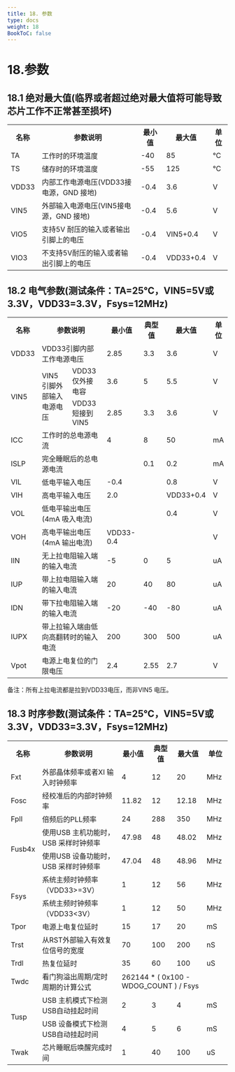 ```yaml
---
title: 18. 参数
type: docs
weight: 18
BookToC: false
---
```


# 18.参数

## 18.1 绝对最大值(临界或者超过绝对最大值将可能导致芯片工作不正常甚至损坏)
<table>
    <tr>
        <th>名称</th><th>参数说明</th><th>最小值</th><th>最大值</th><th>单位</th>
    </tr>
    <tr><td>TA</td><td>工作时的环境温度</td><td>-40</td><td>85</td><td>℃</td></tr>
    <tr><td>TS</td><td>储存时的环境温度</td><td>-55</td><td>125</td><td>℃</td></tr>
    <tr><td>VDD33</td><td>内部工作电源电压(VDD33接电源，GND 接地)</td><td>-0.4</td><td>3.6</td><td>V</td></tr>
    <tr><td>VIN5</td><td>外部输入电源电压(VIN5接电源，GND 接地)</td><td>-0.4</td><td>5.6</td><td>V</td></tr>
    <tr><td>VIO5</td><td>支持5V 耐压的输入或者输出引脚上的电压</td><td>-0.4</td><td>VIN5+0.4</td><td>V</td></tr>
    <tr><td>VIO3</td><td>不支持5V耐压的输入或者输出引脚上的电压</td><td>-0.4</td><td>VDD33+0.4</td><td>V</td></tr>
</table>

## 18.2 电气参数(测试条件：TA=25℃，VIN5=5V或3.3V，VDD33=3.3V，Fsys=12MHz)
<table>
    <tr>
        <th>名称</th><th colspan="2">参数说明</th><th>最小值</th><th>典型值</th><th>最大值</th><th>单位</th>
    </tr>
    <tr><td>VDD33</td><td colspan="2">VDD33引脚内部工作电源电压</td><td>2.85</td><td>3.3</td><td>3.6</td><td>V</td></tr>
    <tr><td rowspan="2">VIN5</td><td rowspan="2">VIN5引脚外部输入电源电压</td><td>VDD33仅外接电容</td><td>3.6</td><td>5</td><td>5.5</td><td>V</td></tr>
    <tr><td>VDD33短接到VIN5</td><td>2.85</td><td>3.3</td><td>3.6</td><td>V</td></tr>
    <tr><td>ICC</td><td colspan="2">工作时的总电源电流</td><td>4</td><td>8</td><td>50</td><td>mA</td></tr>
    <tr><td>ISLP</td><td colspan="2">完全睡眠后的总电源电流</td><td></td><td>0.1</td><td>0.2</td><td>mA</td></tr>
    <tr><td>VIL</td><td colspan="2">低电平输入电压</td><td>-0.4</td><td></td><td>0.8</td><td>V</td></tr>
    <tr><td>VIH</td><td colspan="2">高电平输入电压</td><td>2.0</td><td></td><td>VDD33+0.4</td><td>V</td></tr>
    <tr><td>VOL</td><td colspan="2">低电平输出电压(4mA 吸入电流)</td><td></td><td></td><td>0.4</td><td>V</td></tr>
    <tr><td>VOH</td><td colspan="2">高电平输出电压(4mA 输出电流)</td><td>VDD33-0.4</td><td></td><td></td><td>V</td></tr>
    <tr><td>IIN</td><td colspan="2">无上拉电阻输入端的输入电流</td><td>-5</td><td>0</td><td>5</td><td>uA</td></tr>
    <tr><td>IUP</td><td colspan="2">带上拉电阻输入端的输入电流</td><td>20</td><td>40</td><td>80</td><td>uA</td></tr>
    <tr><td>IDN</td><td colspan="2">带下拉电阻输入端的输入电流</td><td>-20</td><td>-40</td><td>-80</td><td>uA</td></tr>
    <tr><td>IUPX</td><td colspan="2">带上拉输入端由低向高翻转时的输入电流</td><td>200</td><td>300</td><td>500</td><td>uA</td></tr>
    <tr><td>Vpot</td><td colspan="2">电源上电复位的门限电压</td><td>2.4</td><td>2.55</td><td>2.7</td><td>V</td></tr>
</table>
备注：所有上拉电流都是拉到VDD33电压，而非VIN5 电压。

## 18.3 时序参数(测试条件：TA=25℃，VIN5=5V或3.3V，VDD33=3.3V，Fsys=12MHz)
<table>
    <tr>
        <th>名称</th><th>参数说明</th><th>最小值</th><th>典型值</th><th>最大值</th><th>单位</th>
    </tr>
    <tr><td>Fxt</td><td>外部晶体频率或者XI 输入时钟频率</td><td>4</td><td>12</td><td>20</td><td>MHz</td></tr>
    <tr><td>Fosc</td><td>经校准后的内部时钟频率</td><td>11.82</td><td>12</td><td>12.18</td><td>MHz</td></tr>
    <tr><td>Fpll</td><td>倍频后的PLL频率</td><td>24</td><td>288</td><td>350</td><td>MHz</td></tr>
    <tr><td rowspan="2">Fusb4x</td><td>使用USB 主机功能时，USB 采样时钟频率</td><td>47.98</td><td>48</td><td>48.02</td><td>MHz</td></tr>
    <tr><td>使用USB 设备功能时，USB 采样时钟频率</td><td>47.04</td><td>48</td><td>48.96</td><td>MHz</td></tr>
    <tr><td rowspan="2">Fsys</td><td>系统主频时钟频率（VDD33>=3V）</td><td>1</td><td>12</td><td>56</td><td>MHz</td></tr>
    <tr><td>系统主频时钟频率（VDD33<3V）</td><td>1</td><td>12</td><td>50</td><td>MHz</td></tr>
    <tr><td>Tpor</td><td>电源上电复位延时</td><td>15</td><td>17</td><td>20</td><td>mS</td></tr>
    <tr><td>Trst</td><td>从RST外部输入有效复位信号的宽度</td><td>70</td><td>100</td><td>200</td><td>nS</td></tr>
    <tr><td>Trdl</td><td>热复位延时</td><td>35</td><td>60</td><td>100</td><td>uS</td></tr>
    <tr><td>Twdc</td><td>看门狗溢出周期/定时周期的计算公式</td><td colspan="4">262144 * ( 0x100 - WDOG_COUNT ) / Fsys</td></tr>
    <tr><td rowspan="2">Tusp</td><td>USB 主机模式下检测USB自动挂起时间</td><td>2</td><td>3</td><td>4</td><td>mS</td></tr>
    <tr><td>USB 设备模式下检测USB自动挂起时间</td><td>4</td><td>5</td><td>6</td><td>mS</td></tr>
    <tr><td>Twak</td><td>芯片睡眠后唤醒完成时间</td><td>1</td><td>40</td><td>100</td><td>uS</td></tr>
</table>

